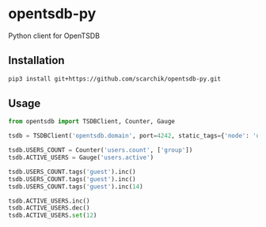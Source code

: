 # opentsdb-py
Python client for OpenTSDB

## Installation
```bash
pip3 install git+https://github.com/scarchik/opentsdb-py.git
```

## Usage
```python
from opentsdb import TSDBClient, Counter, Gauge

tsdb = TSDBClient('opentsdb.domain', port=4242, static_tags={'node': 'ua.node.12'})

tsdb.USERS_COUNT = Counter('users.count', ['group'])
tsdb.ACTIVE_USERS = Gauge('users.active')

tsdb.USERS_COUNT.tags('guest').inc()
tsdb.USERS_COUNT.tags('guest').inc()
tsdb.USERS_COUNT.tags('guest').inc(14)

tsdb.ACTIVE_USERS.inc()
tsdb.ACTIVE_USERS.dec()
tsdb.ACTIVE_USERS.set(12)

```